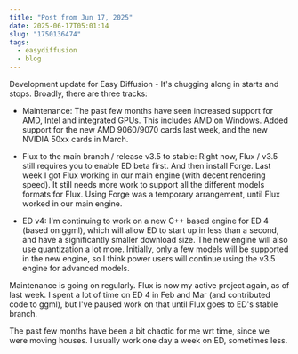 ```yaml
---
title: "Post from Jun 17, 2025"
date: 2025-06-17T05:01:14
slug: "1750136474"
tags:
  - easydiffusion
  - blog
---
```


Development update for Easy Diffusion - It's chugging along in starts and stops. Broadly, there are three tracks:

- Maintenance: The past few months have seen increased support for AMD, Intel and integrated GPUs. This includes AMD on Windows. Added support for the new AMD 9060/9070 cards last week, and the new NVIDIA 50xx cards in March.

- Flux to the main branch / release v3.5 to stable: Right now, Flux / v3.5 still requires you to enable ED beta first. And then install Forge. Last week I got Flux working in our main engine (with decent rendering speed). It still needs more work to support all the different models formats for Flux. Using Forge was a temporary arrangement, until Flux worked in our main engine.

- ED v4: I'm continuing to work on a new C++ based engine for ED 4 (based on ggml), which will allow ED to start up in less than a second, and have a significantly smaller download size. The new engine will also use quantization a lot more. Initially, only a few models will be supported in the new engine, so I think power users will continue using the v3.5 engine for advanced models.

Maintenance is going on regularly. Flux is now my active project again, as of last week. I spent a lot of time on ED 4 in Feb and Mar (and contributed code to ggml), but I've paused work on that until Flux goes to ED's stable branch.

The past few months have been a bit chaotic for me wrt time, since we were moving houses. I usually work one day a week on ED, sometimes less.